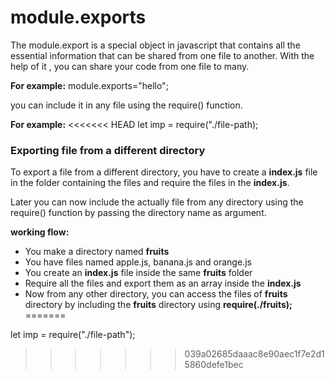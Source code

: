 # module.exports

The module.export is a special object in javascript that contains all the essential information that can be shared from one file to another. With the help of it , you can share your code from one file to many.

**For example:**
module.exports="hello";

you can include it in any file using the require() function.

**For example:**
<<<<<<< HEAD
let imp = require("./file-path);

### Exporting file from a different directory

To export a file from a different directory, you have to create a **index.js** file in the folder containing the files and require the files in the  **index.js**.

Later you can now include the actually file from any directory using the require() function by passing the directory name as argument.

**working flow:**
- You make a directory named **fruits**
- You have files named apple.js, banana.js and orange.js
- You create an **index.js**  file inside the same **fruits** folder
- Require all the files and export them as an array inside the **index.js**
- Now from any other directory, you can access the files of **fruits** directory by
including the **fruits** directory using **require(./fruits);**
=======

let imp = require("./file-path");
>>>>>>> 039a02685daaac8e90aec1f7e2d15860defe1bec
